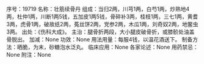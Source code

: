 序号：19719
名称：壮筋续骨丹
组成：当归2两，川芎1两，白芍1两，炒熟地4两，杜仲1两，川断1两5钱，五加皮1两5钱，骨碎补3两，桂枝1两，三七1两，黄耆3两，虎骨1两，破故纸2两，菟丝饼2两，党参2两，木瓜1两，刘奇奴2两，地鳖虫3两。
出处：《伤科大成》。
主治：腿骨折两段，大小腿皮破骨折，或膝骱处油盖骨脱出。
加减：None
功效：None
用法用量：每服4钱，以温花酒送下。
制备方法：晒脆，为末，砂糖泡水泛丸。
临床应用：None
各家论述：None
用药禁忌：None
附注：None
